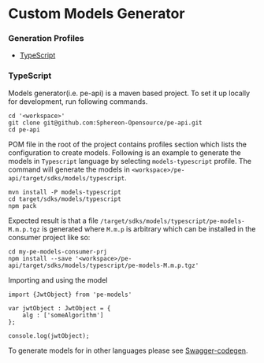 # Custom Models Generator

### Generation Profiles

* [TypeScript](#TypeScript)

### TypeScript

Models generator(i.e. pe-api) is a maven based project. To set it up locally for development, run following commands.

```
cd '<workspace>'
git clone git@github.com:Sphereon-Opensource/pe-api.git
cd pe-api
```

POM file in the root of the project contains profiles section which lists the configuration to create models. Following is an example to generate the models in `Typescript` language by selecting `models-typescript` profile. The command will generate the models in `<workspace>/pe-api/target/sdks/models/typescript`.

```
mvn install -P models-typescript
cd target/sdks/models/typescript
npm pack
```

Expected result is that a file `/target/sdks/models/typescript/pe-models-M.m.p.tgz` is generated where `M.m.p` is arbitrary which can be installed in the consumer project like so:

```
cd my-pe-models-consumer-prj
npm install --save '<workspace>/pe-api/target/sdks/models/typescript/pe-models-M.m.p.tgz'
```

Importing and using the model

```
import {JwtObject} from 'pe-models'

var jwtObject : JwtObject = {
    alg : ['someAlgorithm']
};

console.log(jwtObject);
```


To generate models for in other languages please see [Swagger-codegen](https://github.com/swagger-api/swagger-codegen). 


